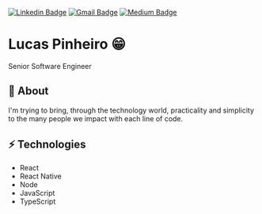 [![Linkedin Badge](https://img.shields.io/badge/-LinkedIn-blue?style=flat-square&logo=Linkedin&logoColor=white&link=https://www.linkedin.com/in/lucas-pinheiro-oficial/)](https://www.linkedin.com/in/lucas-pinheiro-oficial/)
[![Gmail Badge](https://img.shields.io/badge/-Gmail-c14438?style=flat-square&logo=Gmail&logoColor=white&link=mailto:lucaspinheiroifsul@gmail.com)](mailto:lucaspinheiroifsul@gmail.com)
[![Medium Badge](http://img.shields.io/badge/-Medium?style=flat-square&label=Medium&logo=medium&logoColor=white&color=white&link=https://medium.com/@lucas_pinheiro)](https://medium.com/@lucas_pinheiro)

# Lucas Pinheiro 😁
Senior Software Engineer

## 🧐 About
I'm trying to bring, through the technology world, practicality and simplicity to the many people we impact with each line of code.

## ⚡ Technologies
- React
- React Native
- Node
- JavaScript
- TypeScript

<!--
## 💻 Portfolio
[Check it out](https://lucaspinheirogit.github.io/lucas-pinheiro/)
-->

<!--
**lucaspinheirogit/lucaspinheirogit** is a ✨ _special_ ✨ repository because its `README.md` (this file) appears on your GitHub profile.

Here are some ideas to get you started:

- 🔭 I’m currently working on ...
- 🌱 I’m currently learning ...
- 👯 I’m looking to collaborate on ...
- 🤔 I’m looking for help with ...
- 💬 Ask me about ...
- 📫 How to reach me: ...
- 😄 Pronouns: ...
- ⚡ Fun fact: ...
-->
